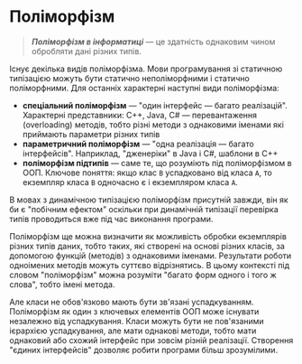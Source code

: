# Поліморфізм

> ***Поліморфізм в інформатиці*** — це здатність однаковим чином обробляти
дані різних типів. 

Існує декілька видів поліморфізма. 
Мови програмування зі статичною типізацією можуть бути статично неполіморфними і статично поліморфними. 
Для останніх характерні наступні види поліморфізма: 

- **спеціальний поліморфізм** — "один інтерфейс — багато реалізацій". Характерні представники: C++, Java, C# — перевантаження (overloading) методів, тобто різні методи з однаковими іменами які приймають параметри різних типів
- **параметричний поліморфізм** — "одна реалізація — багато інтерфейсів". Наприклад, "дженеріки" в Java і C#, шаблони в C++
- **поліморфізм підтипів** — саме те, що розуміють під поліморфізмом в ООП. Ключове поняття: якщо клас `B` успадковано від класа `A`, то екземпляр класа `B` одночасно є і екземпляром класа `A`.

В мовах з динамічною типізацією поліморфізм присутній завжди, 
він як би є "побічним ефектом" 
оскільки при динамічній типізації перевірка типів проводиться вже під час виконання програми. 

Поліморфізм ще можна визначити як можливість обробки екземплярів різних типів даних, 
тобто таких, 
які створені на основі різних класів, 
за допомогою функцій (методів) з однаковими іменами. 
Результати роботи одноімених методів можуть суттєво відрізнятись. 
В цьому контексті під словом "поліморфізм" можна розуміти "багато форм одного і того ж слова", 
тобто імені метода. 

Але класи не обов'язково мають бути зв'язані успадкуванням. 
Поліморфізм як один з ключевых елементів ООП може існувати незалежно від успадкування. 
Класи можуть бути не пов'язаними ієрархією успадкування, 
але мати однакові методи, 
тобто мати однаковий або схожий інтерфейс при зовсім різній реалізації. 
Створення "єдиних інтерфейсів" дозволяє робити програми більш зрозумілими. 
